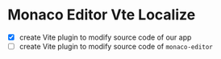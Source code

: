 # Monaco Editor Vte Localize

- [x] create Vite plugin to modify source code of our app
- [ ] create Vite plugin to modify source code of `monaco-editor`

